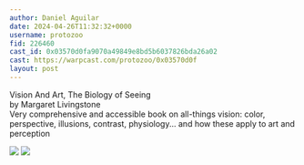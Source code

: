 ```yaml
---
author: Daniel Aguilar 
date: 2024-04-26T11:32:32+0000
username: protozoo
fid: 226460
cast_id: 0x03570d0fa9070a49849e8bd5b6037826bda26a02
cast: https://warpcast.com/protozoo/0x03570d0f
layout: post
---
```

Vision And Art, The Biology of Seeing  
by Margaret Livingstone  
Very comprehensive and accessible book on all-things vision: color, perspective, illusions, contrast, physiology... and how these apply to art and perception  

![](https://imagedelivery.net/BXluQx4ige9GuW0Ia56BHw/d0a67cda-1232-4c32-26f0-4bdbd3ab4600/original)
![](https://imagedelivery.net/BXluQx4ige9GuW0Ia56BHw/aa555240-e12d-4818-c290-d0d8d5eb6200/original)